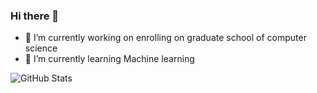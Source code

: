 ### Hi there 👋

- 🔭 I’m currently working on enrolling on graduate school of computer science
- 🌱 I’m currently learning Machine learning
<!--
**yijiudd/yijiudd** is a ✨ _special_ ✨ repository because its `README.md` (this file) appears on your GitHub profile.

Here are some ideas to get you started:

- 🔭 I’m currently working on enrolling on graduate school of computer science
- 🌱 I’m currently learning Machine learning
- 👯 I’m looking to collaborate on ...
- 🤔 I’m looking for help with ...
- 💬 Ask me about ...
- 📫 How to reach me: ...
- 😄 Pronouns: ...
- ⚡ Fun fact: ...
-->

![GitHub Stats](https://github-readme-stats.vercel.app/api?username=yijiudd&theme=radical)


